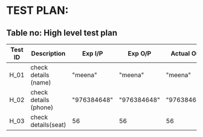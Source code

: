 # TEST PLAN:

## Table no: High level test plan

| **Test ID** | **Description**                                              | **Exp I/P** | **Exp O/P** | **Actual Out** |**Type Of Test**  |    
|-------------|--------------------------------------------------------------|------------ |-------------|----------------|------------------|
|  H_01       |check details    (name)                                       |  "meena"    |"meena"      |"meena"         |Requirement based |
|  H_02       |check details    (phone)                                      |  "976384648"|"976384648"  |"976384648"     |requirementbased  |
|  H_03       |check details(seat)                                           | 56          |56           |56              |requirement based |

